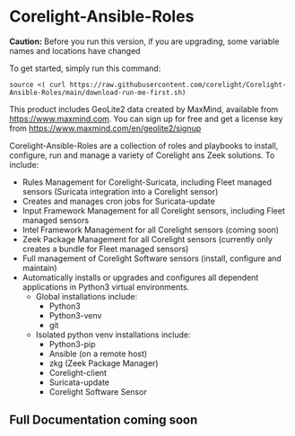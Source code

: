 # Corelight-Ansible-Roles

**Caution:** Before you run this version, if you are upgrading, some variable names and locations have changed

To get started, simply run this command:

```source <( curl https://raw.githubusercontent.com/corelight/Corelight-Ansible-Roles/main/download-run-me-first.sh)```

This product includes GeoLite2 data created by MaxMind, available from <https://www.maxmind.com>.
You can sign up for free and get a license key from <https://www.maxmind.com/en/geolite2/signup>

Corelight-Ansible-Roles are a collection of roles and playbooks to install, configure, run and manage a variety of Corelight ans Zeek solutions.  To include:

- Rules Management for Corelight-Suricata, including Fleet managed sensors (Suricata integration into a Corelight sensor)
- Creates and manages cron jobs for Suricata-update
- Input Framework Management for all Corelight sensors, including Fleet managed sensors
- Intel Framework Management for all Corelight sensors (coming soon)
- Zeek Package Management for all Corelight sensors (currently only creates a bundle for Fleet managed sensors)
- Full management of Corelight Software sensors (install, configure and maintain)
- Automatically installs or upgrades and configures all dependent applications in Python3 virtual environments.
  - Global installations include:
    - Python3
    - Python3-venv
    - git
  - Isolated python venv installations include:
    - Python3-pip
    - Ansible (on a remote host)
    - zkg (Zeek Package Manager)
    - Corelight-client
    - Suricata-update
    - Corelight Software Sensor

## Full Documentation coming soon
